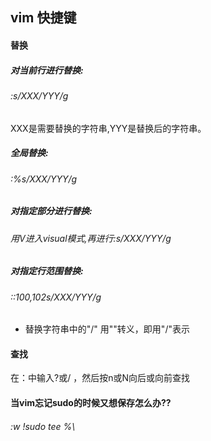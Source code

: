 ## vim 快捷键

#### 替换
##### 对当前行进行替换:
###### :s/XXX/YYY/g

XXX是需要替换的字符串,YYY是替换后的字符串。

##### 全局替换:
###### :%s/XXX/YYY/g
##### 对指定部分进行替换:
###### 用V进入visual模式,再进行:s/XXX/YYY/g
##### 对指定行范围替换:
###### ::100,102s/XXX/YYY/g
* 替换字符串中的"/" 用"\"转义，即用"\/"表示

#### 查找
在：中输入?或/ ，然后按n或N向后或向前查找

#### 当vim忘记sudo的时候又想保存怎么办??
###### :w !sudo tee %\